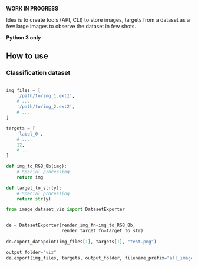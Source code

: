 
**WORK IN PROGRESS**

Idea is to create tools (API, CLI) to store images, targets from a dataset as a few large images to observe the dataset 
in few shots.

**Python 3 only**

## How to use

### Classification dataset

```python

img_files = [
    '/path/to/img_1.ext1',
    # ...
    '/path/to/img_2.ext2',
    # ...
]

targets = [
    'label_0',
    # ...
    12,
    # ...
]

def img_to_RGB_8b(img):
    # Special processing
    return img

def target_to_str(y):
    # Special processing
    return str(y)

from image_dataset_viz import DatasetExporter


de = DatasetExporter(render_img_fn=img_to_RGB_8b, 
                     render_target_fn=target_to_str)
                     
de.export_datapoint(img_files[1], targets[1], "test.png")

output_folder="viz"
de.export(img_files, targets, output_folder, filename_prefix="all_images")
```